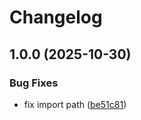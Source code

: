 # Changelog

## 1.0.0 (2025-10-30)


### Bug Fixes

* fix import path ([be51c81](https://github.com/Omochice/tataku-emitter-echo/commit/be51c811cc180a9bbdcbae104e51dc2a24917409))
